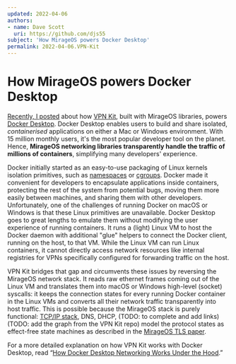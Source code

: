 ```yaml
---
updated: 2022-04-06
authors:
- name: Dave Scott
  uri: https://github.com/djs55
subject: 'How MirageOS powers Docker Desktop'
permalink: 2022-04-06.VPN-Kit
---
```


# How MirageOS powers Docker Desktop

[Recently, I posted](https://www.docker.com/blog/how-docker-desktop-networking-works-under-the-hood/) about how [VPN Kit](https://github.com/moby/vpnkit), built with MirageOS libraries, powers [Docker Desktop](https://www.docker.com/products/docker-desktop). Docker Desktop enables users to build and share isolated, *containerised* applications on either a Mac or Windows environment. With 15 million monthly users, it's the most popular developer tool on the planet. Hence, **MirageOS networking libraries transparently handle the traffic of millions of containers**, simplifying many developers' experience.

Docker initially started as an easy-to-use packaging of Linux kernels isolation primitives, such as [namespaces](https://en.wikipedia.org/wiki/Linux_namespaces) or [cgroups](https://en.wikipedia.org/wiki/Cgroups). Docker made it convenient for developers to encapsulate applications inside containers, protecting the rest of the system from potential bugs, moving them more easily between machines, and sharing them with other developers. Unfortunately, one of the challenges of running Docker on macOS or Windows is that these Linux primitives are unavailable. Docker Desktop goes to great lengths to emulate them without modifying the user experience of running containers. It runs a (light) Linux VM to host the Docker daemon with additional "glue" helpers to connect the Docker client, running on the host, to that VM. While the Linux VM can run Linux containers, it cannot directly access network resources like internal registries for VPNs specifically configured for forwarding traffic on the host. 

VPN Kit bridges that gap and circumvents these issues by reversing the MirageOS network stack. It reads raw ethernet frames coming out of the Linux VM and translates them into macOS or Windows high-level (socket) syscalls: it keeps the connection states for every running Docker container in the Linux VMs and converts all their network traffic transparently into host traffic. This is possible because the MirageOS stack is purely functional: [TCP/IP stack](https://github.com/mirage/mirage-tcpip), DNS, DHCP, (TODO: to complete and add links) (TODO: add the graph from the VPN Kit repo)  model the protocol states as effect-free state machines as described in the [MirageOS TLS paper](https://usenix15.nqsb.io/).

For a more detailed explanation on how VPN Kit works with Docker Desktop, read “[How Docker Desktop Networking Works Under the Hood](https://www.docker.com/blog/how-docker-desktop-networking-works-under-the-hood/).”
